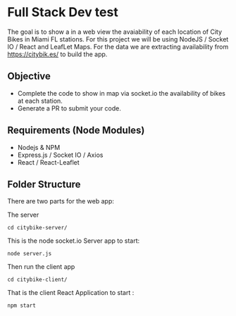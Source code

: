 # Full Stack Dev test

The goal is to show a in a web view the avaiability of each location of City Bikes in Miami FL stations. For this project we will be using NodeJS / Socket IO / React and LeafLet Maps. For the data we are extracting availability from https://citybik.es/ to build the app.

## Objective 

- Complete the code to show in map via socket.io the availability of bikes at each station.
- Generate a PR to submit your code. 

## Requirements (Node Modules)

- Nodejs & NPM
- Express.js / Socket IO / Axios
- React / React-Leaflet

## Folder Structure

There are two parts for the web app:

The server

`cd citybike-server/`

This is the node socket.io Server app to start:

`node server.js`

Then run the client app

`cd citybike-client/`

That is the client React Application to start :

`npm start`